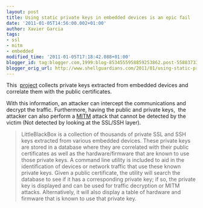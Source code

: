 ```yaml
---
layout: post
title: Using static private keys in embedded devices is an epic fail
date: '2011-01-05T14:56:00.002+01:00'
author: Xavier Garcia
tags:
- ssl
- mitm
- embedded
modified_time: '2011-01-05T17:18:42.088+01:00'
blogger_id: tag:blogger.com,1999:blog-8534555958859253862.post-55883733007090655
blogger_orig_url: http://www.shellguardians.com/2011/01/using-static-private-keys-in-devices-is.html
---
```

This  [project](http://code.google.com/p/littleblackbox/) collects private keys extracted from embedded devices and correlate them with the public certificates.  
  
With this information, an attacker can intercept the communications and decrypt the traffic. Furthermore, having the public and private keys,  the attacker can also perform a [MITM](http://en.wikipedia.org/wiki/Man-in-the-middle_attack) attack that cannot be detected by the victim (Not detected by looking at the SSL/SSH layer).  
  

> LittleBlackBox is a collection of thousands of private SSL and SSH keys extracted from various embedded devices. These private keys are stored in a database where they are correlated with their public certificates as well as the hardware/firmware that are known to use those private keys.
> A command line utility is included to aid in the identification of devices or network traffic that use these known private keys. Given a public certificate, the utility will search the database to see if it has a corresponding private key; if so, the private key is displayed and can be used for traffic decryption or MITM attacks. Alternatively, it will also display a table of hardware and firmware that is known to use that private key.
